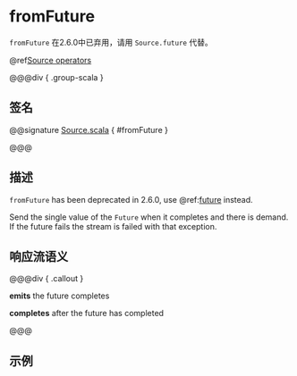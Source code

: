 # fromFuture

`fromFuture` 在2.6.0中已弃用，请用 `Source.future` 代替。

@ref[Source operators](../index.md#source-operators)

@@@div { .group-scala }

## 签名

@@signature [Source.scala](/akka-stream/src/main/scala/akka/stream/scaladsl/Source.scala) { #fromFuture }

@@@

## 描述

`fromFuture` has been deprecated in 2.6.0, use @ref:[future](future.md) instead.

Send the single value of the `Future` when it completes and there is demand.
If the future fails the stream is failed with that exception.

## 响应流语义

@@@div { .callout }

**emits** the future completes

**completes** after the future has completed

@@@

## 示例

